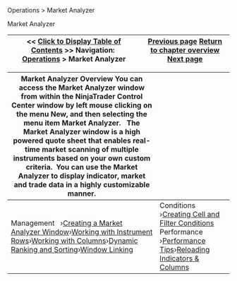 ﻿
Operations \> Market Analyzer

Market Analyzer

| \<\< [Click to Display Table of Contents](market_analyzer.md) \>\> **Navigation:**     [Operations](operations.md) \> Market Analyzer | [Previous page](levelii_windowlinking.md) [Return to chapter overview](operations.md) [Next page](creating_a_market_analyzer_win.md) |
| --- | --- |

| Market Analyzer Overview You can access the Market Analyzer window from within the NinjaTrader Control Center window by left mouse clicking on the menu New, and then selecting the menu item Market Analyzer.   The Market Analyzer window is a high powered quote sheet that enables real\-time market scanning of multiple instruments based on your own custom criteria.  You can use the Market Analyzer to display indicator, market and trade data in a highly customizable manner. | |
| --- | --- |
| Management   ›[Creating a Market Analyzer Window](creating_a_market_analyzer_win.md)›[Working with Instrument Rows](working_with_instrument_rows.md)›[Working with Columns](working_with_columns.md)›[Dynamic Ranking and Sorting](dynamic_ranking_and_sorting.md)›[Window Linking](marketanalzyer_window_linking.md) | Conditions   ›[Creating Cell and Filter Conditions](creating_cell_and_filter_condi.md)  Performance   ›[Performance Tips](performance_tips.md)›[Reloading Indicators \& Columns](reloading_indicators__columns.md) |
